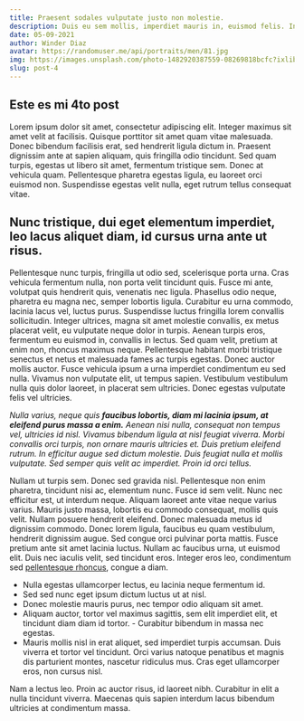 ```yaml
---
title: Praesent sodales vulputate justo non molestie. 
description: Duis eu sem mollis, imperdiet mauris in, euismod felis. Integer ut mattis arcu, quis cursus felis. Quisque lorem sapien, malesuada vel mauris sed, lacinia luctus sapien.
date: 05-09-2021
author: Winder Diaz
avatar: https://randomuser.me/api/portraits/men/81.jpg
img: https://images.unsplash.com/photo-1482920387559-08269818bcfc?ixlib=rb-1.2.1&ixid=MXwxMjA3fDB8MHxwaG90by1wYWdlfHx8fGVufDB8fHw%3D&auto=format&fit=crop&w=1350&q=80
slug: post-4
---
```


## Este es mi 4to post

Lorem ipsum dolor sit amet, consectetur adipiscing elit. Integer maximus sit amet velit at facilisis. Quisque porttitor sit amet quam vitae malesuada. Donec bibendum facilisis erat, sed hendrerit ligula dictum in. Praesent dignissim ante at sapien aliquam, quis fringilla odio tincidunt. Sed quam turpis, egestas ut libero sit amet, fermentum tristique sem. Donec at vehicula quam. Pellentesque pharetra egestas ligula, eu laoreet orci euismod non. Suspendisse egestas velit nulla, eget rutrum tellus consequat vitae.

## Nunc tristique, dui eget elementum imperdiet, leo lacus aliquet diam, id cursus urna ante ut risus.
Pellentesque nunc turpis, fringilla ut odio sed, scelerisque porta urna. Cras vehicula fermentum nulla, non porta velit tincidunt quis. Fusce mi ante, volutpat quis hendrerit quis, venenatis nec ligula. Phasellus odio neque, pharetra eu magna nec, semper lobortis ligula. Curabitur eu urna commodo, lacinia lacus vel, luctus purus. Suspendisse luctus fringilla lorem convallis sollicitudin. Integer ultrices, magna sit amet molestie convallis, ex metus placerat velit, eu vulputate neque dolor in turpis. Aenean turpis eros, fermentum eu euismod in, convallis in lectus. Sed quam velit, pretium at enim non, rhoncus maximus neque. Pellentesque habitant morbi tristique senectus et netus et malesuada fames ac turpis egestas. Donec auctor mollis auctor. Fusce vehicula ipsum a urna imperdiet condimentum eu sed nulla. Vivamus non vulputate elit, ut tempus sapien. Vestibulum vestibulum nulla quis dolor laoreet, in placerat sem ultricies. Donec egestas vulputate felis vel ultricies.

*Nulla varius, neque quis **faucibus lobortis, diam mi lacinia ipsum, at eleifend purus massa a enim.** Aenean nisi nulla, consequat non tempus vel, ultricies id nisl. Vivamus bibendum ligula at nisl feugiat viverra. Morbi convallis orci turpis, non ornare mauris ultricies et. Duis pretium eleifend rutrum. In efficitur augue sed dictum molestie. Duis feugiat nulla et mollis vulputate. Sed semper quis velit ac imperdiet. Proin id orci tellus.*

Nullam ut turpis sem. Donec sed gravida nisl. Pellentesque non enim pharetra, tincidunt nisi ac, elementum nunc. Fusce id sem velit. Nunc nec efficitur est, ut interdum neque. Aliquam laoreet ante vitae neque varius varius. Mauris justo massa, lobortis eu commodo consequat, mollis quis velit. Nullam posuere hendrerit eleifend. Donec malesuada metus id dignissim commodo. Donec lorem ligula, faucibus eu quam vestibulum, hendrerit dignissim augue. Sed congue orci pulvinar porta mattis. Fusce pretium ante sit amet lacinia luctus. Nullam ac faucibus urna, ut euismod elit. Duis nec iaculis velit, sed tincidunt eros. Integer eros leo, condimentum sed [pellentesque rhoncus](https://www.silocreativo.com/que-es-markdown-por-que-deberias-empezar-a-usarlo/), congue a diam.

- Nulla egestas ullamcorper lectus, eu lacinia neque fermentum id. 
- Sed sed nunc eget ipsum dictum luctus ut at nisl. 
- Donec molestie mauris purus, nec tempor odio aliquam sit amet. 
- Aliquam auctor, tortor vel maximus sagittis, sem elit imperdiet elit, et tincidunt diam diam id tortor. - Curabitur bibendum in massa nec egestas. 
- Mauris mollis nisl in erat aliquet, sed imperdiet turpis accumsan. Duis viverra et tortor vel tincidunt. Orci varius natoque penatibus et magnis dis parturient montes, nascetur ridiculus mus. Cras eget ullamcorper eros, non cursus nisl. 

Nam a lectus leo. Proin ac auctor risus, id laoreet nibh. Curabitur in elit a nulla tincidunt viverra. Maecenas quis sapien interdum lacus bibendum ultricies at condimentum massa.